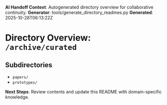 <!-- AI-Handoff:START -->
**AI Handoff Context**: Autogenerated directory overview for collaborative continuity.
**Generator**: tools/generate_directory_readmes.py
**Generated**: 2025-10-28T06:13:22Z
<!-- AI-Handoff:END -->

# Directory Overview: `/archive/curated`

## Subdirectories
- `papers/`
- `prototypes/`

<!-- AI-Handoff:FOOTER-START -->
**Next Steps**: Review contents and update this README with domain-specific knowledge.
<!-- AI-Handoff:FOOTER-END -->
